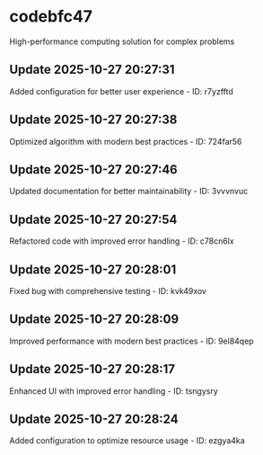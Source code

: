 # codebfc47
High-performance computing solution for complex problems

## Update 2025-10-27 20:27:31
Added configuration for better user experience - ID: r7yzfftd


## Update 2025-10-27 20:27:38
Optimized algorithm with modern best practices - ID: 724far56


## Update 2025-10-27 20:27:46
Updated documentation for better maintainability - ID: 3vvvnvuc


## Update 2025-10-27 20:27:54
Refactored code with improved error handling - ID: c78cn6lx


## Update 2025-10-27 20:28:01
Fixed bug with comprehensive testing - ID: kvk49xov


## Update 2025-10-27 20:28:09
Improved performance with modern best practices - ID: 9el84qep


## Update 2025-10-27 20:28:17
Enhanced UI with improved error handling - ID: tsngysry


## Update 2025-10-27 20:28:24
Added configuration to optimize resource usage - ID: ezgya4ka

